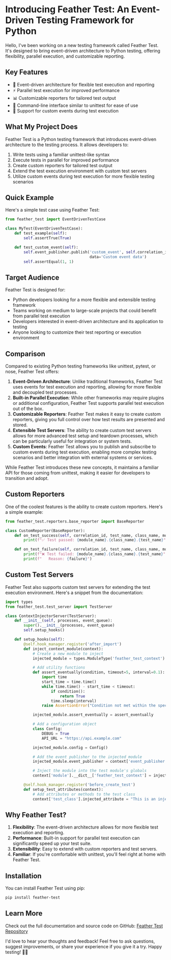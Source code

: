 # Introducing Feather Test: An Event-Driven Testing Framework for Python

Hello, I've been working on a new testing framework called Feather Test. It's designed to bring event-driven architecture to Python testing, offering flexibility, parallel execution, and customizable reporting.

## Key Features

- 🚀 Event-driven architecture for flexible test execution and reporting
- ⚡ Parallel test execution for improved performance
- 📊 Customizable reporters for tailored test output
- 🧰 Command-line interface similar to unittest for ease of use
- 🎨 Support for custom events during test execution

## What My Project Does

Feather Test is a Python testing framework that introduces event-driven architecture to the testing process. It allows developers to:

1. Write tests using a familiar unittest-like syntax
2. Execute tests in parallel for improved performance
3. Create custom reporters for tailored test output
4. Extend the test execution environment with custom test servers
5. Utilize custom events during test execution for more flexible testing scenarios

## Quick Example

Here's a simple test case using Feather Test:

```python
from feather_test import EventDrivenTestCase

class MyTest(EventDrivenTestCase):
    def test_example(self):
        self.assertTrue(True)

    def test_custom_event(self):
        self.event_publisher.publish('custom_event', self.correlation_id, 
                                     data='Custom event data')
        self.assertEqual(1, 1)
```

## Target Audience

Feather Test is designed for:

- Python developers looking for a more flexible and extensible testing framework
- Teams working on medium to large-scale projects that could benefit from parallel test execution
- Developers interested in event-driven architecture and its application to testing
- Anyone looking to customize their test reporting or execution environment


## Comparison

Compared to existing Python testing frameworks like unittest, pytest, or nose, Feather Test offers:

1. **Event-Driven Architecture**: Unlike traditional frameworks, Feather Test uses events for test execution and reporting, allowing for more flexible and decoupled test processes.
2. **Built-in Parallel Execution**: While other frameworks may require plugins or additional configuration, Feather Test supports parallel test execution out of the box.
3. **Customizable Reporters**: Feather Test makes it easy to create custom reporters, giving you full control over how test results are presented and stored.
4. **Extensible Test Servers**: The ability to create custom test servers allows for more advanced test setup and teardown processes, which can be particularly useful for integration or system tests.
5. **Custom Events**: Feather Test allows you to publish and subscribe to custom events during test execution, enabling more complex testing scenarios and better integration with external systems or services.

While Feather Test introduces these new concepts, it maintains a familiar API for those coming from unittest, making it easier for developers to transition and adopt.


## Custom Reporters

One of the coolest features is the ability to create custom reporters. Here's a simple example:

```python
from feather_test.reporters.base_reporter import BaseReporter

class CustomReporter(BaseReporter):
    def on_test_success(self, correlation_id, test_name, class_name, module_name):
        print(f"✅ Test passed: {module_name}.{class_name}.{test_name}")

    def on_test_failure(self, correlation_id, test_name, class_name, module_name, failure):
        print(f"❌ Test failed: {module_name}.{class_name}.{test_name}")
        print(f"   Reason: {failure}")
```

## Custom Test Servers

Feather Test also supports custom test servers for extending the test execution environment. Here's a snippet from the documentation:

```python
import types
from feather_test.test_server import TestServer

class ContextInjectorServer(TestServer):
    def __init__(self, processes, event_queue):
        super().__init__(processes, event_queue)
        self.setup_hooks()

    def setup_hooks(self):
        @self.hook_manager.register('after_import')
        def inject_context_module(context):
            # Create a new module to inject
            injected_module = types.ModuleType('feather_test_context')

            # Add utility functions
            def assert_eventually(condition, timeout=5, interval=0.1):
                import time
                start_time = time.time()
                while time.time() - start_time < timeout:
                    if condition():
                        return True
                    time.sleep(interval)
                raise AssertionError("Condition not met within the specified timeout")

            injected_module.assert_eventually = assert_eventually

            # Add a configuration object
            class Config:
                DEBUG = True
                API_URL = "https://api.example.com"

            injected_module.config = Config()

            # Add the event publisher to the injected module
            injected_module.event_publisher = context['event_publisher']

            # Inject the module into the test module's globals
            context['module'].__dict__['feather_test_context'] = injected_module

        @self.hook_manager.register('before_create_test')
        def setup_test_attributes(context):
            # Add attributes or methods to the test class
            context['test_class'].injected_attribute = "This is an injected attribute"
```

## Why Feather Test?

1. **Flexibility**: The event-driven architecture allows for more flexible test execution and reporting.
2. **Performance**: Built-in support for parallel test execution can significantly speed up your test suite.
3. **Extensibility**: Easy to extend with custom reporters and test servers.
4. **Familiar**: If you're comfortable with unittest, you'll feel right at home with Feather Test.

## Installation

You can install Feather Test using pip:

```bash
pip install feather-test
```

## Learn More

Check out the full documentation and source code on GitHub: [Feather Test Repository](https://github.com/fictitiouswizard/feather-test)

I'd love to hear your thoughts and feedback! Feel free to ask questions, suggest improvements, or share your experience if you give it a try. Happy testing! 🐍✨
